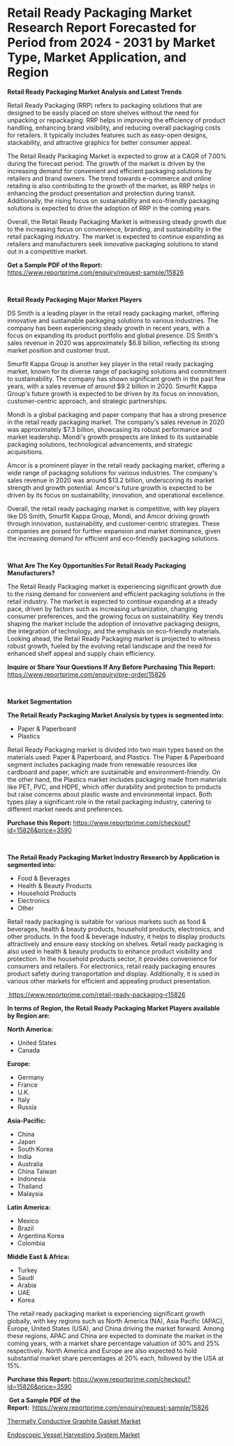 <p><h1>Retail Ready Packaging Market Research Report Forecasted for Period from 2024 -  2031 by Market Type, Market Application, and Region</h1></p><p><strong>Retail Ready Packaging Market Analysis and Latest Trends</strong></p>
<p><p>Retail Ready Packaging (RRP) refers to packaging solutions that are designed to be easily placed on store shelves without the need for unpacking or repackaging. RRP helps in improving the efficiency of product handling, enhancing brand visibility, and reducing overall packaging costs for retailers. It typically includes features such as easy-open designs, stackability, and attractive graphics for better consumer appeal.</p><p>The Retail Ready Packaging Market is expected to grow at a CAGR of 7.00% during the forecast period. The growth of the market is driven by the increasing demand for convenient and efficient packaging solutions by retailers and brand owners. The trend towards e-commerce and online retailing is also contributing to the growth of the market, as RRP helps in enhancing the product presentation and protection during transit. Additionally, the rising focus on sustainability and eco-friendly packaging solutions is expected to drive the adoption of RRP in the coming years.</p><p>Overall, the Retail Ready Packaging Market is witnessing steady growth due to the increasing focus on convenience, branding, and sustainability in the retail packaging industry. The market is expected to continue expanding as retailers and manufacturers seek innovative packaging solutions to stand out in a competitive market.</p></p>
<p><strong>Get a Sample PDF of the Report:&nbsp;</strong> <a href="https://www.reportprime.com/enquiry/request-sample/15826">https://www.reportprime.com/enquiry/request-sample/15826</a></p>
<p>&nbsp;</p>
<p><strong>Retail Ready Packaging Major Market Players</strong></p>
<p><p>DS Smith is a leading player in the retail ready packaging market, offering innovative and sustainable packaging solutions to various industries. The company has been experiencing steady growth in recent years, with a focus on expanding its product portfolio and global presence. DS Smith's sales revenue in 2020 was approximately $6.8 billion, reflecting its strong market position and customer trust.</p><p>Smurfit Kappa Group is another key player in the retail ready packaging market, known for its diverse range of packaging solutions and commitment to sustainability. The company has shown significant growth in the past few years, with a sales revenue of around $9.2 billion in 2020. Smurfit Kappa Group's future growth is expected to be driven by its focus on innovation, customer-centric approach, and strategic partnerships.</p><p>Mondi is a global packaging and paper company that has a strong presence in the retail ready packaging market. The company's sales revenue in 2020 was approximately $7.3 billion, showcasing its robust performance and market leadership. Mondi's growth prospects are linked to its sustainable packaging solutions, technological advancements, and strategic acquisitions.</p><p>Amcor is a prominent player in the retail ready packaging market, offering a wide range of packaging solutions for various industries. The company's sales revenue in 2020 was around $13.2 billion, underscoring its market strength and growth potential. Amcor's future growth is expected to be driven by its focus on sustainability, innovation, and operational excellence.</p><p>Overall, the retail ready packaging market is competitive, with key players like DS Smith, Smurfit Kappa Group, Mondi, and Amcor driving growth through innovation, sustainability, and customer-centric strategies. These companies are poised for further expansion and market dominance, given the increasing demand for efficient and eco-friendly packaging solutions.</p></p>
<p>&nbsp;</p>
<p><strong>What Are The Key Opportunities For Retail Ready Packaging Manufacturers?</strong></p>
<p><p>The Retail Ready Packaging market is experiencing significant growth due to the rising demand for convenient and efficient packaging solutions in the retail industry. The market is expected to continue expanding at a steady pace, driven by factors such as increasing urbanization, changing consumer preferences, and the growing focus on sustainability. Key trends shaping the market include the adoption of innovative packaging designs, the integration of technology, and the emphasis on eco-friendly materials. Looking ahead, the Retail Ready Packaging market is projected to witness robust growth, fueled by the evolving retail landscape and the need for enhanced shelf appeal and supply chain efficiency.</p></p>
<p><strong>Inquire or Share Your Questions If Any Before Purchasing This Report:</strong> <a href="https://www.reportprime.com/enquiry/pre-order/15826">https://www.reportprime.com/enquiry/pre-order/15826</a></p>
<p>&nbsp;</p>
<p><strong>Market Segmentation</strong></p>
<p><strong>The Retail Ready Packaging Market Analysis by types is segmented into:</strong></p>
<p><ul><li>Paper & Paperboard</li><li>Plastics</li></ul></p>
<p><p>Retail Ready Packaging market is divided into two main types based on the materials used: Paper & Paperboard, and Plastics. The Paper & Paperboard segment includes packaging made from renewable resources like cardboard and paper, which are sustainable and environment-friendly. On the other hand, the Plastics market includes packaging made from materials like PET, PVC, and HDPE, which offer durability and protection to products but raise concerns about plastic waste and environmental impact. Both types play a significant role in the retail packaging industry, catering to different market needs and preferences.</p></p>
<p><strong>Purchase this Report:&nbsp;</strong><a href="https://www.reportprime.com/checkout?id=15826&price=3590">https://www.reportprime.com/checkout?id=15826&price=3590</a></p>
<p>&nbsp;</p>
<p><strong>The Retail Ready Packaging Market Industry Research by Application is segmented into:</strong></p>
<p><ul><li>Food & Beverages</li><li>Health & Beauty Products</li><li>Household Products</li><li>Electronics</li><li>Other</li></ul></p>
<p><p>Retail ready packaging is suitable for various markets such as food & beverages, health & beauty products, household products, electronics, and other products. In the food & beverage industry, it helps to display products attractively and ensure easy stocking on shelves. Retail ready packaging is also used in health & beauty products to enhance product visibility and protection. In the household products sector, it provides convenience for consumers and retailers. For electronics, retail ready packaging ensures product safety during transportation and display. Additionally, it is used in various other markets for efficient and appealing product presentation.</p></p>
<p><a href="https://www.reportprime.com/retail-ready-packaging-r15826">&nbsp;https://www.reportprime.com/retail-ready-packaging-r15826</a></p>
<p><strong>In terms of Region, the Retail Ready Packaging Market Players available by Region are:</strong></p>
<p>
    <p> <strong> North America: </strong>
        <ul>
            <li>United States</li>
            <li>Canada</li>
        </ul>
        </p> 
    <p> <strong> Europe: </strong>
        <ul>
            <li>Germany</li>
            <li>France</li>
            <li>U.K.</li>
            <li>Italy</li>
            <li>Russia</li>
        </ul>
        </p> 
    <p> <strong> Asia-Pacific: </strong>
        <ul>
            <li>China</li>
            <li>Japan</li>
            <li>South Korea</li>
            <li>India</li>
            <li>Australia</li>
            <li>China Taiwan</li>
            <li>Indonesia</li>
            <li>Thailand</li>
            <li>Malaysia</li>
        </ul>
        </p> 
    <p> <strong> Latin America: </strong>
        <ul>
            <li>Mexico</li>
            <li>Brazil</li>
            <li>Argentina Korea</li>
            <li>Colombia</li>
        </ul>
        </p> 
    <p> <strong> Middle East & Africa: </strong>
        <ul>
            <li>Turkey</li>
            <li>Saudi</li>
            <li>Arabia</li>
            <li>UAE</li>
            <li>Korea</li>
        </ul>
    </p>
    </p>
<p><p>The retail ready packaging market is experiencing significant growth globally, with key regions such as North America (NA), Asia Pacific (APAC), Europe, United States (USA), and China driving the market forward. Among these regions, APAC and China are expected to dominate the market in the coming years, with a market share percentage valuation of 30% and 25% respectively. North America and Europe are also expected to hold substantial market share percentages at 20% each, followed by the USA at 15%.</p></p>
<p><strong>Purchase this Report: </strong><a href="https://www.reportprime.com/checkout?id=15826&price=3590">https://www.reportprime.com/checkout?id=15826&price=3590</a></p>
<p>&nbsp;<strong>Get a Sample PDF of the Report:&nbsp;&nbsp;</strong><a href="https://www.reportprime.com/enquiry/request-sample/15826">https://www.reportprime.com/enquiry/request-sample/15826</a></p>
<p><strong></strong></p>
<p><p><a href="https://three-jumbo-f6d.notion.site/Thermally-Conductive-Graphite-Gasket-Market-Trends-Forecast-and-Competitive-Analysis-to-2031-438184f408f04340a095f426af870110">Thermally Conductive Graphite Gasket Market</a></p><p><a href="https://github.com/NorbertYates/Market-Research-Report-List-4/blob/main/endoscopic-vessel-harvesting-system-market.md">Endoscopic Vessel Harvesting System Market</a></p></p>